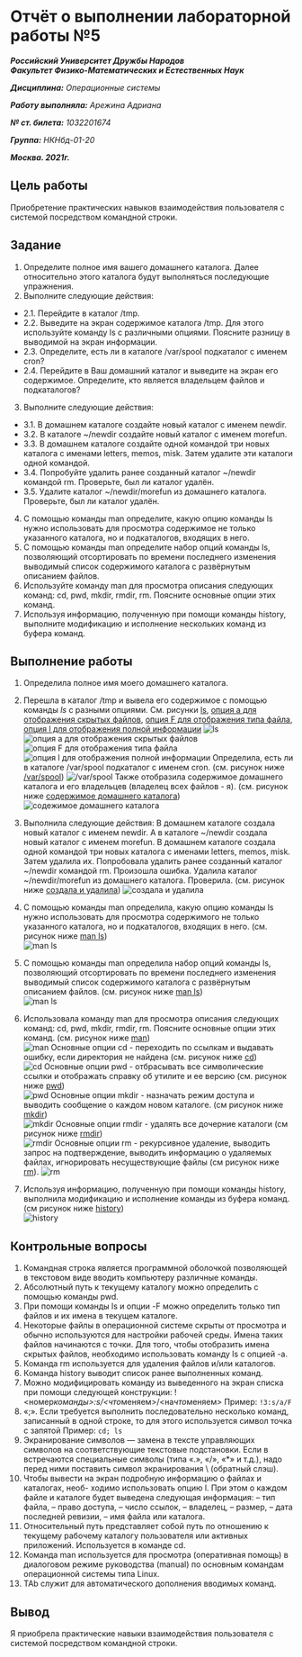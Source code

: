 # Отчёт о выполнении лабораторной работы №5

***Российский Университет Дружбы Народов***  
***Факультет Физико-Математических и Естественных Наук***

***Дисциплина:*** *Операционные системы*

***Работу выполняла:*** *Арежина Адриана*

***№ ст. билета:*** *1032201674*

***Группа:*** *НКНбд-01-20*

***Москва. 2021г.***


## Цель работы

Приобретение практических навыков взаимодействия пользователя с системой
посредством командной строки.

## Задание

1. Определите полное имя вашего домашнего каталога. Далее относительно этого каталога будут выполняться последующие упражнения.
2. Выполните следующие действия:
- 2.1. Перейдите в каталог /tmp.
- 2.2. Выведите на экран содержимое каталога /tmp. Для этого используйте команду ls с различными опциями. Поясните разницу в выводимой на экран информации.
- 2.3. Определите, есть ли в каталоге /var/spool подкаталог с именем cron?
- 2.4. Перейдите в Ваш домашний каталог и выведите на экран его содержимое. Определите, кто является владельцем файлов и подкаталогов?
3. Выполните следующие действия:
- 3.1. В домашнем каталоге создайте новый каталог с именем newdir.
- 3.2. В каталоге ~/newdir создайте новый каталог с именем morefun.
- 3.3. В домашнем каталоге создайте одной командой три новых каталога с именами letters, memos, misk. Затем удалите эти каталоги одной командой.
- 3.4. Попробуйте удалить ранее созданный каталог ~/newdir командой rm. Проверьте, был ли каталог удалён.
- 3.5. Удалите каталог ~/newdir/morefun из домашнего каталога. Проверьте, был ли каталог удалён.
4. С помощью команды man определите, какую опцию команды ls нужно использовать для просмотра содержимое не только указанного каталога, но и подкаталогов, входящих в него.
5. С помощью команды man определите набор опций команды ls, позволяющий отсортировать по времени последнего изменения выводимый список содержимого каталога с развёрнутым описанием файлов.
6. Используйте команду man для просмотра описания следующих команд: cd, pwd, mkdir, rmdir, rm. Поясните основные опции этих команд.
7. Используя информацию, полученную при помощи команды history, выполните модификацию и исполнение нескольких команд из буфера команд.

## Выполнение работы

1.  Определила полное имя моего домашнего каталога.

2.  Перешла в каталог /tmp и вывела его содержимое с помощью команды *ls* с разными опциями. См. рисунки [ls](https://github.com/Adriana-Arezhina/Lab/blob/main/Lab05/pict/ls.JPG), [опция а для отображения скрытых файлов](https://github.com/Adriana-Arezhina/Lab/blob/main/Lab05/pict/ls%20-a.JPG), [опция F для отображения типа файла](https://github.com/Adriana-Arezhina/Lab/blob/main/Lab05/pict/ls%20-F.JPG), [опция l для отображения полной информации](https://github.com/Adriana-Arezhina/Lab/blob/main/Lab05/pict/ls%20-l.JPG)
    ![ls](https://github.com/Adriana-Arezhina/Lab/blob/main/Lab05/pict/ls.JPG)
    ![опция а для отображения скрытых файлов](https://github.com/Adriana-Arezhina/Lab/blob/main/Lab05/pict/ls%20-a.JPG)
    ![опция  F для отображения типа файла](https://github.com/Adriana-Arezhina/Lab/blob/main/Lab05/pict/ls%20-F.JPG)
    ![опция l для отображения полной информации](https://github.com/Adriana-Arezhina/Lab/blob/main/Lab05/pict/ls%20-l.JPG)
  Определила, есть ли в каталоге /var/spool подкаталог с именем cron. (см. рисунок ниже [/var/spool](https://github.com/Adriana-Arezhina/Lab/blob/main/Lab05/pict/cron.JPG))
    ![/var/spool](https://github.com/Adriana-Arezhina/Lab/blob/main/Lab05/pict/cron.JPG)
  Также отобразила содержимое домашнего каталога и его владельцев (владелец всех файлов - я). (см. рисунок ниже [содержимое домашнего каталога](https://github.com/Adriana-Arezhina/Lab/blob/main/Lab05/pict/owner.JPG))
    ![содежимое домашнего каталога](https://github.com/Adriana-Arezhina/Lab/blob/main/Lab05/pict/owner.JPG)
3.  Выполнила следующие действия:
    В домашнем каталоге создала новый каталог с именем newdir. А в каталоге ~/newdir создала новый каталог с именем morefun.
    В домашнем каталоге создала одной командой три новых каталога с именами letters, memos, misk. Затем удалила их.
    Попробовала удалить ранее созданный каталог ~/newdir командой rm. Произошла ошибка.
    Удалила каталог ~/newdir/morefun из домашнего каталога. Проверила. (см. рисунок ниже [создала и удалила](https://github.com/Adriana-Arezhina/Lab/blob/main/Lab05/pict/mkdir.JPG))
    ![создала и удалила](https://github.com/Adriana-Arezhina/Lab/blob/main/Lab05/pict/mkdir.JPG)
4.  С помощью команды man определила, какую опцию команды ls нужно использовать для просмотра содержимого не только указанного каталога, но и подкаталогов, входящих в него. (см. рисунок ниже [man ls](https://github.com/Adriana-Arezhina/Lab/blob/main/Lab05/pict/man%20ls.JPG))  
    ![man ls](https://github.com/Adriana-Arezhina/Lab/blob/main/Lab05/pict/man%20ls.JPG)
5.  С помощью команды man определила набор опций команды ls, позволяющий отсортировать по времени последнего изменения выводимый список содержимого каталога с развёрнутым описанием файлов. (см. рисунок ниже [man ls](https://github.com/Adriana-Arezhina/Lab/blob/main/Lab05/pict/-t.JPG))  
    ![man ls](https://github.com/Adriana-Arezhina/Lab/blob/main/Lab05/pict/-t.JPG)
6.  Использовала команду man для просмотра описания следующих команд: cd, pwd, mkdir, rmdir, rm. Поясните основные опции этих команд. (см. рисунок ниже [man](https://github.com/Adriana-Arezhina/Lab/blob/main/Lab05/pict/man%20ls.JPG))  
    ![man](https://github.com/Adriana-Arezhina/Lab/blob/main/Lab05/pict/man%20ls.JPG)
    Основные опции cd - переходить по ссылкам и выдавать ошибку, если директория не найдена (см. рисунок ниже [cd](https://github.com/Adriana-Arezhina/Lab/blob/main/Lab05/pict/man%20cd.JPG))  
    ![cd](https://github.com/Adriana-Arezhina/Lab/blob/main/Lab05/pict/man%20cd.JPG)
    Основные опции pwd - отбрасывать все символические ссылки и отображать справку об утилите и ее версию (см. рисунок ниже [pwd](https://github.com/Adriana-Arezhina/Lab/blob/main/Lab05/pict/man%20pwd.JPG))  
    ![pwd](https://github.com/Adriana-Arezhina/Lab/blob/main/Lab05/pict/man%20pwd.JPG)
    Основные опции mkdir - назначать режим доступа и выводить сообщение о каждом новом каталоге. (см рисунок ниже [mkdir](https://github.com/Adriana-Arezhina/Lab/blob/main/Lab05/pict/man%20mkdir.JPG))  
    ![mkdir](https://github.com/Adriana-Arezhina/Lab/blob/main/Lab05/pict/man%20mkdir.JPG)
    Основные опции rmdir - удалять все дочерние каталоги (см рисунок ниже [rmdir](https://github.com/Adriana-Arezhina/Lab/blob/main/Lab05/pict/man%20rmdir.JPG))  
    ![rmdir](https://github.com/Adriana-Arezhina/Lab/blob/main/Lab05/pict/man%20rmdir.JPG)
    Основные опции rm - рекурсивное удаление, выводить запрос на подтверждение, выводить информацию о удаляемых файлах, игнорировать несуществующие файлы (см рисунок ниже [rm](https://github.com/Adriana-Arezhina/Lab/blob/main/Lab05/pict/man%20rm.JPG)).
    ![rm](https://github.com/Adriana-Arezhina/Lab/blob/main/Lab05/pict/man%20rm.JPG)
7.  Используя информацию, полученную при помощи команды history, выполнила
    модификацию и исполнение команды из буфера команд. (см рисунок ниже [history](https://github.com/Adriana-Arezhina/Lab/blob/main/Lab05/pict/history%202.JPG))  
    ![history](https://github.com/Adriana-Arezhina/Lab/blob/main/Lab05/pict/history%202.JPG)

## Контрольные вопросы

1. Командная строка является программной оболочкой позволяющей в текстовом виде вводить компьютеру различные команды.
2. Aбсолютный путь к текущему каталогу можно определить с помощью команды pwd.
3. При помощи команды ls и опции -F можно определить только тип файлов и их имена в текущем каталоге.
4. Некоторые файлы в операционной системе скрыты от просмотра и обычно используются для настройки рабочей среды. Имена таких файлов начинаются с точки. Для того, чтобы отобразить имена скрытых файлов, необходимо использовать команду ls с опцией -a.
5. Команда rm используется для удаления файлов и/или каталогов.
6. Команда history выводит список ранее выполненных команд.
7. Можно модифицировать команду из выведенного на экран списка при помощи следующей конструкции:
   !<номер*команды>:s/<что*меняем>/<на*что*меняем>
   Пример:
   `!3:s/a/F `
8. «;». Если требуется выполнить последовательно несколько команд, записанный в одной строке, то для этого используется символ точка с запятой
   Пример:
   `cd; ls`
9. Экранирование символов — замена в тексте управляющих символов на соответствующие текстовые подстановки. Если в встречаются специальные символы (типа «.», «/», «\*» и т.д.), надо перед ними поставить символ экранирования \ (обратный слэш).
10. Чтобы вывести на экран подробную информацию о файлах и каталогах, необ-
    ходимо использовать опцию l. При этом о каждом файле и каталоге будет выведена следующая информация:
    – тип файла,
    – право доступа,
    – число ссылок,
    – владелец,
    – размер,
    – дата последней ревизии,
    – имя файла или каталога.
11. Относительный путь представляет собой путь по отношению к текущему рабочему каталогу пользователя или активных приложений. Используется в команде cd.
12. Команда man используется для просмотра (оперативная помощь) в диалоговом режиме руководства (manual) по основным командам операционной системы типа Linux.
13. TAb служит для автоматического дополнения вводимых команд.

## Вывод

Я приобрела практические навыки взаимодействия пользователя с системой посредством командной строки.